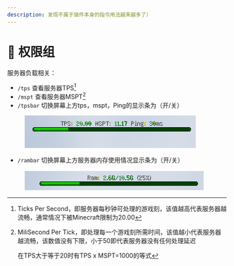 ```yaml
---
description: 发现不属于插件本身的指令用法越来越多了）
---
```


# 🍓 权限组

服务器负载相关：

* `/tps`   查看服务器TPS[^1]
* `/mspt`   查看服务器MSPT[^2]
* `/tpsbar`   切换屏幕上方tps，mspt，Ping的显示条为（开/关）

<figure><img src="../.gitbook/assets/image (2).png" alt=""><figcaption></figcaption></figure>

* `/rambar`   切换屏幕上方服务器内存使用情况显示条为（开/关）

<figure><img src="../.gitbook/assets/image (1).png" alt=""><figcaption></figcaption></figure>

[^1]: Ticks Per Second，即服务器每秒钟可处理的游戏刻，该值越高代表服务器越流畅，通常情况下被Minecraft限制为20.00

[^2]: MiliSecond Per Tick，即处理每一个游戏刻所需时间，该值越小代表服务器越流畅，该数值没有下限，小于50即代表服务器没有任何处理延迟

    在TPS大于等于20时有TPS x MSPT=1000的等式
